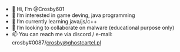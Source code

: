 - 👋 Hi, I’m @Crosby601
- 👀 I’m interested in game deving, java programming
- 🌱 I’m currently learning java/js/c++
- 💞️ I’m looking to collaborate on malware (educational purpose only)
- 📫 You can reach me via discord / e-mail: crosby#0087/crosby@ghostcartel.pl

